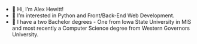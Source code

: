 - 👋 Hi, I’m Alex Hewitt!
- 👀 I’m interested in Python and Front/Back-End Web Development.
- 🌱 I have a two Bachelor degrees - One from Iowa State University in MIS and most recently a Computer Science degree from Western Governors University.

<!---
hewittaj/hewittaj is a ✨ special ✨ repository because its `README.md` (this file) appears on your GitHub profile.
You can click the Preview link to take a look at your changes.
--->
